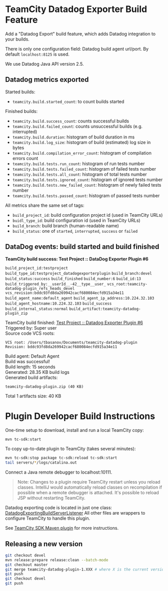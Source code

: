 # TeamCity Datadog Exporter Build Feature
Add a "Datadog Export" build feature, which adds Datadog integration to your builds.

There is only one configuration field: Datadog build agent url/port.
By default `localhost:8125` is used.

We use Datadog Java API version 2.5.

## Datadog metrics exported
Started builds:
 - `teamcity.build.started_count`: to count builds started

Finished builds:
 - `teamcity.build.success_count`: counts successful builds
 - `teamcity.build.failed_count`: counts unsuccessful builds (e.g. interrupted)
 - `teamcity.build.duration`: histogram of build duration in ms
 - `teamcity.build.log_size`: histogram of build (estimated) log size in bytes
 - `teamcity.build.compilation_error_count`: histogram of compilation errors count
 - `teamcity.build.tests.run_count`: histogram of run tests number
 - `teamcity.build.tests.failed_count`: histogram of failed tests number
 - `teamcity.build.tests.all_count`: histogram of total tests number
 - `teamcity.build.tests.ignored_count`: histogram of ignored tests number
 - `teamcity.build.tests.new_failed_count`: histogram of newly failed tests number
 - `teamcity.build.tests.passed_count`: histogram of passed tests number  
 
All metrics share the same set of tags:
 - `build_project_id`: build configuration project id (used in TeamCity URLs)
 - `buidl_type_id`: build configuration id (used in TeamCity URLs)
 - `build_branch`: build branch (human-readable name)
 - `build_status`: one of `started`, `interrupted`, `success` or `failed`  

## DataDog events: build started and build finished

**TeamCity build success: Test Project :: DataDog Exporter Plugin #6**
 
`build_project_id:testproject`
`build_type_id:testproject_datadogexporterplugin`
`build_branch:devel`
`build_status:success`
`build_finished`
`build_number:6`
`build_id:13`
`build_triggered_by:__userId__-42__type__user_`
`vcs_root:teamcity-datadog-plugin_refs_heads_devel`
`vcs_revision:bddc93fd8da269942cacf680084ecfd915a34e11`
`build_agent_name:default_agent`
`build_agent_ip_address:10.224.32.103`
`build_agent_hostname:10.224.32.103`
`build_success`
`build_internal_status:normal`
`build_artifact:teamcity-datadog-plugin_zip`

TeamCity build finished: [Test Project :: Datadog Exporter Plugin #6](http://localhost:8111/viewLog.html?buildId=13)\
Triggered by: Super user\
Source code VCS roots:
```
VCS root: /Users/tbasanov/Documents/teamcity-datadog-plugin   Revision: bddc93fd8da269942cacf680084ecfd915a34e11
```
Build agent: Default Agent\
Build was successful!\
Build length: 15 seconds\
Generated: 28.35 KB build logs\
Generated build artifacts:
```
teamcity-datadog-plugin.zip (40 KB)
```
Total 1 artifacts size: 40 KB

# Plugin Developer Build Instructions
One-time setup to download, install and run a local TeamCity copy:
```bash
mvn tc-sdk:start
```

To copy up-to-date plugin to TeamCity (takes several minutes):
```bash
mvn tc-sdk:stop package tc-sdk:reload tc-sdk:start
tail servers/*/logs/catalina.out
```
Connect a Java remote debugger to localhost:10111.

> Note: Changes to a plugin require TeamCity restart unless you reload classes. 
IntelliJ would automatically reload classes on recompilation if possible when 
a remote debugger is attached. It's possible to reload JSP without restarting TeamCity.

Datadog exporting code is located in just one class:
[DatadogExportingBuildServerListener](./teamcity-datadog-plugin-server/src/main/java/com/evernote/teamcity/datadog/DatadogExportingBuildServerListener.java) 
All other files are wrappers to configure TeamCity to handle this plugin. 

See [TeamCity SDK Maven plugin](https://github.com/JetBrains/teamcity-sdk-maven-plugin)
for more instructions.

## Releasing a new version

```bash
git checkout devel
mvn release:prepare release:clean --batch-mode
git checkout master
git merge teamcity-datadog-plugin-1.XXX # where X is the current version 
git push
git checkout devel
git push
```
